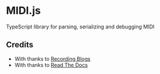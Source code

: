# MIDI.js
TypeScript library for parsing, serializing and debugging MIDI

## Credits
- With thanks to [Recording Blogs](https://www.recordingblogs.com/wiki/musical-instrument-digital-interface-midi)
- With thanks to [Read The Docs](https://mido.readthedocs.io/en/latest/meta_message_types.html)